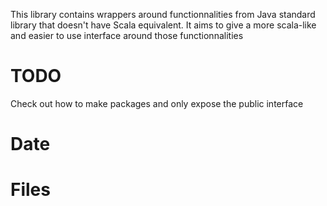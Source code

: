This library contains wrappers around functionnalities from Java standard library that doesn't have
Scala equivalent. It aims to give a more scala-like and easier to use interface around those functionnalities

# TODO
Check out how to make packages and only expose the public interface

# Date
# Files
